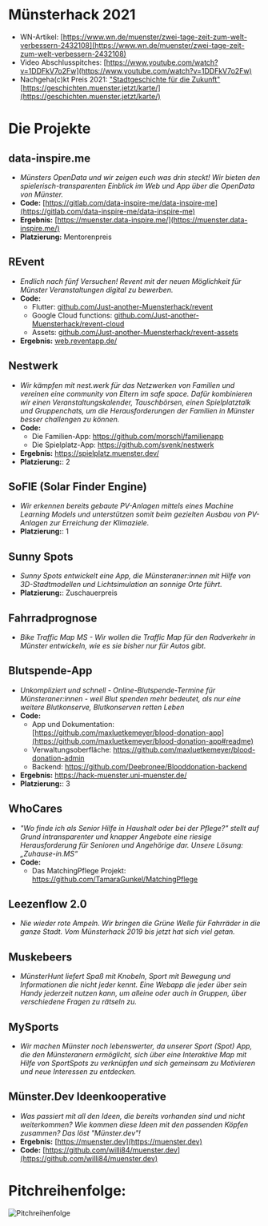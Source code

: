 # Münsterhack 2021

- WN-Artikel: [https://www.wn.de/muenster/zwei-tage-zeit-zum-welt-verbessern-2432108](https://www.wn.de/muenster/zwei-tage-zeit-zum-welt-verbessern-2432108)
- Video Abschlusspitches: [https://www.youtube.com/watch?v=1DDFkV7o2Fw](https://www.youtube.com/watch?v=1DDFkV7o2Fw)
- Nachgeha(c)kt Preis 2021: ["Stadtgeschichte für die Zukunft"](https://github.com/codeformuenster/muensterhack/blob/master/2020.md#stadtgeschichte-f%C3%BCr-die-zukunft) [https://geschichten.muenster.jetzt/karte/](https://geschichten.muenster.jetzt/karte/)

# Die Projekte

## data-inspire.me

- _Münsters OpenData und wir zeigen euch was drin steckt! Wir bieten den spielerisch-transparenten Einblick im Web und App über die OpenData von Münster._
- **Code:** [https://gitlab.com/data-inspire-me/data-inspire-me](https://gitlab.com/data-inspire-me/data-inspire-me)
- **Ergebnis:** [https://muenster.data-inspire.me/](https://muenster.data-inspire.me/)
- **Platzierung:** Mentorenpreis

## REvent

- _Endlich nach fünf Versuchen! Revent mit der neuen Möglichkeit für Münster Veranstaltungen digital zu bewerben._
- **Code:**
  - Flutter: [github.com/Just-another-Muensterhack/revent](https://github.com/Just-another-Muensterhack/revent)
  - Google Cloud functions: [github.com/Just-another-Muensterhack/revent-cloud](https://github.com/Just-another-Muensterhack/revent-cloud)
  - Assets: [github.com/Just-another-Muensterhack/revent-assets](https://github.com/Just-another-Muensterhack/revent-assets)
- **Ergebnis:** [web.reventapp.de/](https://web.reventapp.de/)

## Nestwerk

- _Wir kämpfen mit nest.werk für das Netzwerken von Familien und vereinen eine community von Eltern im safe space. Dafür kombinieren wir einen Veranstaltungskalender, Tauschbörsen, einen Spielplatztalk und Gruppenchats, um die Herausforderungen der Familien in Münster besser challengen zu können._
- **Code:**
  - Die Familien-App: https://github.com/morschl/familienapp
  - Die Spielplatz-App: https://github.com/svenk/nestwerk
- **Ergebnis:** https://spielplatz.muenster.dev/
- **Platzierung:**: 2

## SoFIE (Solar Finder Engine)

- _Wir erkennen bereits gebaute PV-Anlagen mittels eines Machine Learning Models und unterstützen somit beim gezielten Ausbau von PV-Anlagen zur Erreichung der Klimaziele._
- **Platzierung:**: 1

## Sunny Spots

- _Sunny Spots entwickelt eine App, die Münsteraner:innen mit Hilfe von 3D-Stadtmodellen und Lichtsimulation an sonnige Orte führt._
- **Platzierung:**: Zuschauerpreis

## Fahrradprognose

- _*Bike Traffic Map MS* - Wir wollen die Traffic Map für den Radverkehr in Münster entwickeln, wie es sie bisher nur für Autos gibt._

## Blutspende-App

- _Unkompliziert und schnell - Online-Blutspende-Termine für Münsteraner:innen - weil Blut spenden mehr bedeutet, als nur eine weitere Blutkonserve, Blutkonserven retten Leben_
- **Code:**
  - App und Dokumentation: [https://github.com/maxluetkemeyer/blood-donation-app](https://github.com/maxluetkemeyer/blood-donation-app#readme)
  - Verwaltungsoberfläche: https://github.com/maxluetkemeyer/blood-donation-admin
  - Backend: https://github.com/Deebronee/Blooddonation-backend
- **Ergebnis:** https://hack-muenster.uni-muenster.de/
- **Platzierung:**: 3

## WhoCares

- _"Wo finde ich als Senior Hilfe in Haushalt oder bei der Pflege?" stellt auf Grund intransparenter und knapper Angebote eine riesige Herausforderung für Senioren und Angehörige dar. Unsere Lösung: „Zuhause-in.MS“_
- **Code:** 
  - Das MatchingPflege Projekt: https://github.com/TamaraGunkel/MatchingPflege

## Leezenflow 2.0

- _Nie wieder rote Ampeln. Wir bringen die Grüne Welle für Fahrräder in die ganze Stadt. Vom Münsterhack 2019 bis jetzt hat sich viel getan._

## Muskebeers

- _MünsterHunt liefert Spaß mit Knobeln, Sport mit Bewegung und Informationen die nicht jeder kennt. Eine Webapp die jeder über sein Handy jederzeit nutzen kann, um alleine oder auch in Gruppen, über verschiedene Fragen zu rätseln zu._

## MySports

- _Wir machen Münster noch lebenswerter, da unserer Sport (Spot) App, die den Münsteranern ermöglicht, sich über eine Interaktive Map mit Hilfe von SportSpots zu verknüpfen und sich gemeinsam zu Motivieren und neue Interessen zu entdecken._

## Münster.Dev Ideenkooperative

- _Was passiert mit all den Ideen, die bereits vorhanden sind und nicht weiterkommen? Wie kommen diese Ideen mit den passenden Köpfen zusammen? Das löst "Münster.dev"!_
- **Ergebnis:** [https://muenster.dev](https://muenster.dev)
- **Code:** [https://github.com/willi84/muenster.dev](https://github.com/willi84/muenster.dev)

# Pitchreihenfolge:

![Pitchreihenfolge](./images/pitchreihenfolge2021.jpg)
